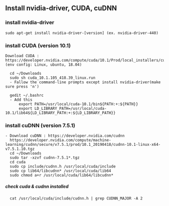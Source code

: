 ## Install nvidia-driver, CUDA, cuDNN
  ### install nvidia-driver
    sudo apt-get install nvidia-driver-[version] (ex. nvidia-driver-440)

  ### install CUDA (version 10.1)
    Download CUDA : https://developer.nvidia.com/compute/cuda/10.1/Prod/local_installers/cuda_10.1.105_418.39_linux.run (env config: Linux, ubuntu, 18.04)
    
      cd ~/Downloads
      sudo sh cuda_10.1.105_418.39_linux.run
      - Fallow the command-line prompts except install nvidia-driver(make sure press 'n')
      
      gedit ~/.bashrc
      - Add this
          export PATH=/usr/local/cuda-10.1/bin${PATH:+:${PATH}}
          export LD_LIBRARY_PATH=/usr/local/cuda-10.1/lib64${LD_LIBRARY_PATH:+:${LD_LIBRARY_PATH}}
      
  ### install cuDNN (version 7.5.1)
    - Download cuDNN : https://developer.nvidia.com/cudnn
      https://developer.nvidia.com/compute/machine-learning/cudnn/secure/v7.5.1/prod/10.1_20190418/cudnn-10.1-linux-x64-v7.5.1.10.tgz
      cd ~/Downloads
      sudo tar -xzvf cudnn-7.5.1*.tgz 
      cd cuda
      sudo cp include/cudnn.h /usr/local/cuda/include
      sudo cp lib64/libcudnn* /usr/local/cuda/lib64
      sudo chmod a+r /usr/local/cuda/lib64/libcudnn*
      
  ##### check cuda & cudnn installed
      cat /usr/local/cuda/include/cudnn.h | grep CUDNN_MAJOR -A 2
